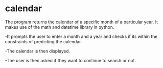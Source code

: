# calendar
The program returns the calendar of a specific month of a particular year. It makes use of the math and datetime library in python.

-It prompts the user to enter a month and a year and checks if its within the constraints of predicting the calendar.

-The calendar is then displayed.

-The user is then asked if they want to continue to search or not.
